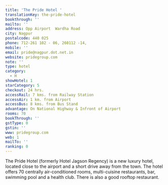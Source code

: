 ```yaml
---
title: 'The Pride Hotel '
translationKey: the-pride-hotel
bookthrough: ''
mailto: ''
address: Opp Airport  Wardha Road
city: Nagpur
postalcode: 440 025
phone: 712-261 102 - 06, 260112 -14,
mobile: ''
email: pride@nagpur.dot.net.in
website: pridegroup.com
note: ''
type: hotel
category:
  - H
showHotel: 1
starCategory: 5
checkout: 24 hrs.
accessRail: 7 kms. from Railway Station
accessAir: 1 km. from Airport
accessBus: 8 kms. from Bus Stand
advantage: On National Highway & Infront of Airport
rooms: 70
bookThrough: ''
gstType: 0
gstin: ''
www: pridegroup.com
web: 1
mailTo: ''
ranking: 0
---
```







The Pride Hotel (formerly Hotel Jagson Regency) is a new luxury hotel, located close to the airport and a short drive away from the town. The hotel offers 70 centrally air-conditioned rooms, multi-cuisine restaurants, bar, swimming pool and a health club. There is also a good rooftop restaurant.